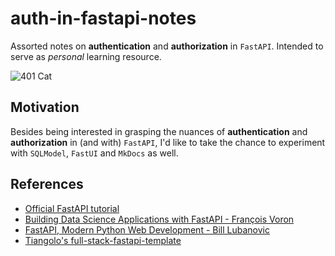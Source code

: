 # auth-in-fastapi-notes
Assorted notes on **authentication** and **authorization** in `FastAPI`. Intended to serve as _personal_ learning resource.

![401 Cat](https://httpcats.com/401.jpg)

## Motivation
Besides being interested in grasping the nuances of **authentication** and **authorization** in (and with) `FastAPI`, I'd like to take the chance to experiment with `SQLModel`, `FastUI` and `MkDocs` as well.

## References
- [Official FastAPI tutorial](https://fastapi.tiangolo.com/learn/)
- [Building Data Science Applications with FastAPI - François Voron](https://www.amazon.it/Building-Data-Science-Applications-FastAPI/dp/1801079218/ref=sr_1_1?crid=1IYBL36XL6NSP&dib=eyJ2IjoiMSJ9.9qNZ-FDMPnD5O9gjsS0JjhnKFzRvg-_u1ebi0AXmkQnGjHj071QN20LucGBJIEps.F9TEUYPEUJhGe_tka1eyX_-Aqz2RU6pfwhXHAqp2mOs&dib_tag=se&keywords=francois+voron+fastapi&qid=1711230466&sprefix=%2Caps%2C160&sr=8-1)
- [FastAPI, Modern Python Web Development - Bill Lubanovic](https://www.amazon.it/FastAPI-English-Bill-Lubanovic-ebook/dp/B0CLKZJSGV/ref=sr_1_1?__mk_it_IT=%C3%85M%C3%85%C5%BD%C3%95%C3%91&crid=28VDYBD8BR4BH&dib=eyJ2IjoiMSJ9.HS0ZhNFcQphEJqcEkyVZbw.FbU2KbkL1zNLeGVzLk9p3o_oIQipAGAi9yaEnkk3k0M&dib_tag=se&keywords=fastapi+lubanovic&qid=1711230503&sprefix=fastapi+lubanovic%2Caps%2C102&sr=8-1)
- [Tiangolo's full-stack-fastapi-template](https://github.com/tiangolo/full-stack-fastapi-template)
